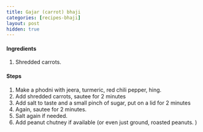 ```yaml
---
title: Gajar (carrot) bhaji
categories: [recipes-bhaji]
layout: post
hidden: true
---
```


#### Ingredients
1. Shredded carrots.

#### Steps
1. Make a phodni with jeera, turmeric, red chili pepper, hing.
2. Add shredded carrots, sautee for 2 minutes
3. Add salt to taste and a small pinch of sugar, put on a lid for 2 minutes
4. Again, sautee for 2 minutes.
5. Salt again if needed.
6. Add peanut chutney if available (or even just ground, roasted peanuts. )
